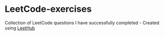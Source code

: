 # LeetCode-exercises
Collection of LeetCode questions I have successfully completed - Created using [LeetHub](https://github.com/QasimWani/LeetHub)

